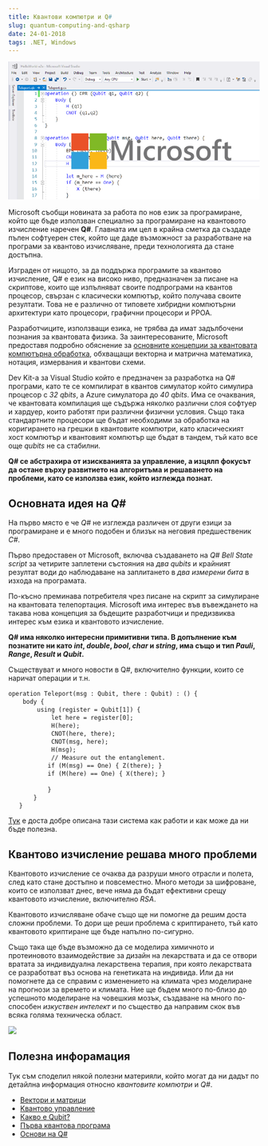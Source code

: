 ```yaml
---
title: Квантови компютри и Q#
slug: quantum-computing-and-qsharp
date: 24-01-2018
tags: .NET, Windows
---
```


![Квантови компютри и Q#](media/header.png)

Microsoft съобщи новината за работа по нов език за програмиране, 
който ще бъде използван специално за програмиране на квантовото изчисление наречен **Q#**. 
Главната им цел в крайна сметка да създаде пълен софтуерен стек, 
който ще даде възможност за разработване на програми за квантово изчисляване, 
преди технологията да стане достъпна.

Изграден от нищото, за да поддържа програмите за квантово изчисление, Q# е език на високо ниво,
предназначен за писане на скриптове, които ще изпълняват своите подпрограми на квантов процесор, 
свързан с класически компютър, който получава своите резултати.
Това не е различно от типовете хибридни компютърни архитектури като процесори, графични процесори и РРОА.

Разработчиците, използващи езика, не трябва да имат задълбочени познания за квантовата физика.
За заинтересованите, Microsoft предоставя подробно обяснение за 
[основните концепции за квантовата компютърна обработка](https://docs.microsoft.com/en-us/quantum/quantum-concepts-1-intro?view=qsharp-preview), обхващащи векторна и матрична математика, нотация, измервания и квантови схеми.

Dev Kit-a за Visual Studio който е предзначен за разработка на Q# програми, като те се компилират в квантов симулатор който симулира процесор с _32 qbits_, а Azure симулатора до _40 qbits_.
Има се очаквания, че квантовата компилация ще съдържа няколко различни слоя софтуер и хардуер, които работят при различни физични условия.
Също така стандартните процесори ще бъдат необходими за обработка на коригирането на грешки в квантовите компютри, като класическият хост компютър и квантовият компютър ще бъдат в тандем, 
тъй като все още *qubits* не са стабилни.

**Q# се абстрахира от изискванията за управление, а изцялп фокусът да остане върху развитието на алгоритъма и решаването на проблеми, като се използва език, който изглежда познат.**

## Основната идея на *Q#*
На първо място e че *Q#* не изглежда различен от други езици за програмиране и е много подобен и близък на неговия предшественик *C#*.

Първо предоставен от Microsoft, включва създаването на *Q# Bell State script* за четирите заплетени състояния на _два qubits_ и крайният резултат води до наблюдаване на заплитането в _два измерени бита_ в изхода на програмата.

По-късно преминава потребителя чрез писане на скрипт за симулиране на квантовата телепортация.
Microsoft има интерес във въвеждането на такава нова концепция за бъдещите разработчици и предизвиква интерес към езика и квантовото изчисление.

**Q# има няколко интересни примитивни типа. В допълнение към познатите ни като *int*, *double*, *bool*, *char* и *string*, има също и тип *Pauli*, *Range*, *Result* и *Qubit*.**

Съществуват и много новости в Q#, включително функции, които се наричат операции и т.н.

```Q#
operation Teleport(msg : Qubit, there : Qubit) : () {
    body {
        using (register = Qubit[1]) {
            let here = register[0];
            H(here);
            CNOT(here, there);
            CNOT(msg, here);
            H(msg);
            // Measure out the entanglement. 
           if (M(msg) == One) { Z(there); } 
           if (M(here) == One) { X(there); }

           }
       } 
   }
```

[Тук](https://docs.microsoft.com/en-us/quantum/quantum-techniques-6-puttingitalltogether?view=qsharp-preview) e доста добре описана тази система как работи и как може да ни бъде полезна.

## Квантово изчисление решава много проблеми
Квантовото изчисление се очаква да разруши много отрасли и полета, след като стане достъпно и повсеместно.
Много методи за шифроване, които се използват днес, вече няма да бъдат ефективни срещу квантовото изчисление, включително *RSA*.

Квантовото изчисляване обаче също ще ни помогне да решим доста сложни проблеми.
То дори ще реши проблема с криптирането, тъй като квантовото криптиране ще бъде напълно по-сигурно.

Също така ще бъде възможно да се моделира химичното и протеиновото взаимодействие за дизайн на лекарствата и да се отвори вратата за индивидуална лекарствена терапия, при която лекарствата се разработват въз основа на генетиката на индивида.
Или да ни помогнете да се справим с изменението на климата чрез моделиране на прогнози за времето и климата.
Ние ще бъдем много по-близо до успешното моделиране на човешкия мозък, създаване на много по-способен _изкуствен интелект_ и по същество да направим скок във всяка голяма техническа област.

[![](https://img.youtube.com/vi/doNNClTTYwE/0.jpg)](https://www.youtube.com/watch?v=doNNClTTYwE)

## Полезна инфорамация
Тук съм споделил някой полезни материяли, който могат да ни дадът по детайлна информация относно *квантовите компютри* и *Q#*.

* [Вектори и матрици](https://docs.microsoft.com/en-us/quantum/quantum-concepts-2-vectorsmatrices?view=qsharp-preview)
* [Kвантово управление](https://docs.microsoft.com/en-us/quantum/quantum-simulatorsandmachines?view=qsharp-preview)
* [Какво е Qubit?](https://docs.microsoft.com/en-us/quantum/quantum-concepts-4-qubit?view=qsharp-preview)
* [Първа квантова програма](https://docs.microsoft.com/en-us/quantum/quantum-writeaquantumprogram?view=qsharp-preview)
* [Основи на Q#](https://docs.microsoft.com/en-us/quantum/quantum-qr-intro?view=qsharp-preview)